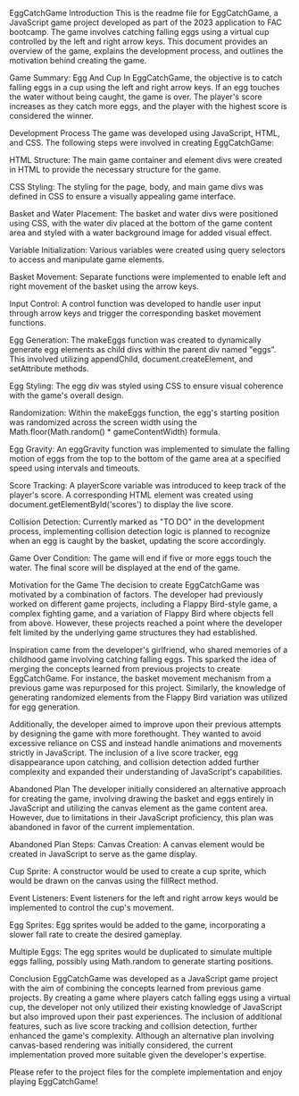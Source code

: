 EggCatchGame
Introduction
This is the readme file for EggCatchGame, a JavaScript game project developed as part of the 2023 application to FAC bootcamp. The game involves catching falling eggs using a virtual cup controlled by the left and right arrow keys. This document provides an overview of the game, explains the development process, and outlines the motivation behind creating the game.

Game Summary: Egg And Cup
In EggCatchGame, the objective is to catch falling eggs in a cup using the left and right arrow keys. If an egg touches the water without being caught, the game is over. The player's score increases as they catch more eggs, and the player with the highest score is considered the winner.

Development Process
The game was developed using JavaScript, HTML, and CSS. The following steps were involved in creating EggCatchGame:

HTML Structure: The main game container and element divs were created in HTML to provide the necessary structure for the game.

CSS Styling: The styling for the page, body, and main game divs was defined in CSS to ensure a visually appealing game interface.

Basket and Water Placement: The basket and water divs were positioned using CSS, with the water div placed at the bottom of the game content area and styled with a water background image for added visual effect.

Variable Initialization: Various variables were created using query selectors to access and manipulate game elements.

Basket Movement: Separate functions were implemented to enable left and right movement of the basket using the arrow keys.

Input Control: A control function was developed to handle user input through arrow keys and trigger the corresponding basket movement functions.

Egg Generation: The makeEggs function was created to dynamically generate egg elements as child divs within the parent div named "eggs". This involved utilizing appendChild, document.createElement, and setAttribute methods.

Egg Styling: The egg div was styled using CSS to ensure visual coherence with the game's overall design.

Randomization: Within the makeEggs function, the egg's starting position was randomized across the screen width using the Math.floor(Math.random() * gameContentWidth) formula.

Egg Gravity: An eggGravity function was implemented to simulate the falling motion of eggs from the top to the bottom of the game area at a specified speed using intervals and timeouts.

Score Tracking: A playerScore variable was introduced to keep track of the player's score. A corresponding HTML element was created using document.getElementById('scores') to display the live score.

Collision Detection: Currently marked as "TO DO" in the development process, implementing collision detection logic is planned to recognize when an egg is caught by the basket, updating the score accordingly.

Game Over Condition: The game will end if five or more eggs touch the water. The final score will be displayed at the end of the game.

Motivation for the Game
The decision to create EggCatchGame was motivated by a combination of factors. The developer had previously worked on different game projects, including a Flappy Bird-style game, a complex fighting game, and a variation of Flappy Bird where objects fell from above. However, these projects reached a point where the developer felt limited by the underlying game structures they had established.

Inspiration came from the developer's girlfriend, who shared memories of a childhood game involving catching falling eggs. This sparked the idea of merging the concepts learned from previous projects to create EggCatchGame. For instance, the basket movement mechanism from a previous game was repurposed for this project. Similarly, the knowledge of generating randomized elements from the Flappy Bird variation was utilized for egg generation.

Additionally, the developer aimed to improve upon their previous attempts by designing the game with more forethought. They wanted to avoid excessive reliance on CSS and instead handle animations and movements strictly in JavaScript. The inclusion of a live score tracker, egg disappearance upon catching, and collision detection added further complexity and expanded their understanding of JavaScript's capabilities.

Abandoned Plan
The developer initially considered an alternative approach for creating the game, involving drawing the basket and eggs entirely in JavaScript and utilizing the canvas element as the game content area. However, due to limitations in their JavaScript proficiency, this plan was abandoned in favor of the current implementation.

Abandoned Plan Steps:
Canvas Creation: A canvas element would be created in JavaScript to serve as the game display.

Cup Sprite: A constructor would be used to create a cup sprite, which would be drawn on the canvas using the fillRect method.

Event Listeners: Event listeners for the left and right arrow keys would be implemented to control the cup's movement.

Egg Sprites: Egg sprites would be added to the game, incorporating a slower fall rate to create the desired gameplay.

Multiple Eggs: The egg sprites would be duplicated to simulate multiple eggs falling, possibly using Math.random to generate starting positions.

Conclusion
EggCatchGame was developed as a JavaScript game project with the aim of combining the concepts learned from previous game projects. By creating a game where players catch falling eggs using a virtual cup, the developer not only utilized their existing knowledge of JavaScript but also improved upon their past experiences. The inclusion of additional features, such as live score tracking and collision detection, further enhanced the game's complexity. Although an alternative plan involving canvas-based rendering was initially considered, the current implementation proved more suitable given the developer's expertise.

Please refer to the project files for the complete implementation and enjoy playing EggCatchGame!